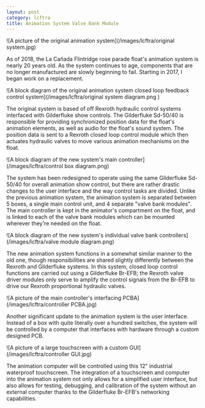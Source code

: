 ```yaml
---
layout: post
category: lcftra
title: Animation System Valve Bank Module
---
```

![A picture of the original animation system](/images/lcftra/original system.jpg)
<!----  <a href="{{ site.baseurl }}/images/lcftra/original system.jpg"><img src="{{ site.baseurl }}/images/lcftra/original system.jpg" title="Open image"/></a> --->

As of 2018, the La Cañada Flintridge rose parade float's animation system is nearly 20 years old. As the system continues to age, components that are no longer manufactured are slowly beginning to fail. Starting in 2017, I began work on a replacement.<!--more-->

![A block diagram of the original animation system closed loop feedback control system](/images/lcftra/original system diagram.png )

The original system is based of off Rexroth hydraulic control systems interfaced with Gilderfluke show controls. The Gilderfluke Sd-50/40 is responsible for providing synchronized position data for the float's animation elements, as well as audio for the float's sound system. The position data is sent to a Rexroth closed loop control module which then actuates hydraulic valves to move various animation mechanisms on the float.

![A block diagram of the new system's main controller](/images/lcftra/control box diagram.png)

The system has been redesigned to operate using the same Gilderfluke Sd-50/40 for overall animation show control, but there are rather drastic changes to the user interface and the way control tasks are divided. Unlike the previous animation system, the animation system is separated between 5 boxes, a single main control unit, and 4 separate "valve bank modules". The main controller is kept in the animator's compartment on the float, and is linked to each of the valve bank modules which can be mounted wherever they're needed on the float. 

![A block diagram of the new system's individual valve bank controllers](/images/lcftra/valve module diagram.png)

The new animation system functions in a somewhat similar manner to the old one, though responsibilities are shared slightly differently between the Rexroth and Gilderfluke systems. In this system, closed loop control functions are carried out using a Gilderfluke Br-EFB; the Rexroth valve driver modules only serve to amplify the control signals from the Br-EFB to drive our Rexroth proportional hydraulic valves.

![A picture of the main controller's interfacing PCBA](/images/lcftra/controller PCBA.jpg)

Another significant update to the animation system is the user interface. Instead of a box with quite literally over a hundred switches, the system will be controlled by a computer that interfaces with hardware through a custom designed PCB.

![A picture of a large touchscreen with a custom GUI](/images/lcftra/controller GUI.jpg)

The animation computer will be controlled using this 12" industrial waterproof touchscreen. The integration of a touchscreen and computer into the animation system not only allows for a simplified user interface, but also allows for testing, debugging, and calibration of the system without an external computer thanks to the Gilderfluke Br-EFB's networking capabilities.
